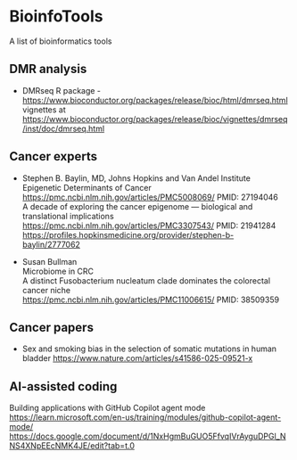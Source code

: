 # BioinfoTools
A list of bioinformatics tools

## DMR analysis
- DMRseq R package - https://www.bioconductor.org/packages/release/bioc/html/dmrseq.html  
vignettes at https://www.bioconductor.org/packages/release/bioc/vignettes/dmrseq/inst/doc/dmrseq.html   


## Cancer experts
- Stephen B. Baylin, MD, Johns Hopkins and Van Andel Institute   
  Epigenetic Determinants of Cancer https://pmc.ncbi.nlm.nih.gov/articles/PMC5008069/ PMID: 27194046  
  A decade of exploring the cancer epigenome — biological and translational implications
  https://pmc.ncbi.nlm.nih.gov/articles/PMC3307543/ PMID: 21941284  
  https://profiles.hopkinsmedicine.org/provider/stephen-b-baylin/2777062

- Susan Bullman  
  Microbiome in CRC  
  A distinct Fusobacterium nucleatum clade dominates the colorectal cancer niche  
  https://pmc.ncbi.nlm.nih.gov/articles/PMC11006615/ PMID: 38509359  

## Cancer papers
- Sex and smoking bias in the selection of somatic mutations in human bladder
  https://www.nature.com/articles/s41586-025-09521-x
  
## AI-assisted coding
Building applications with GitHub Copilot agent mode https://learn.microsoft.com/en-us/training/modules/github-copilot-agent-mode/   
https://docs.google.com/document/d/1NxHgmBuGUO5FfvqIVrAyguDPGl_NNS4XNpEEcNMK4JE/edit?tab=t.0   
